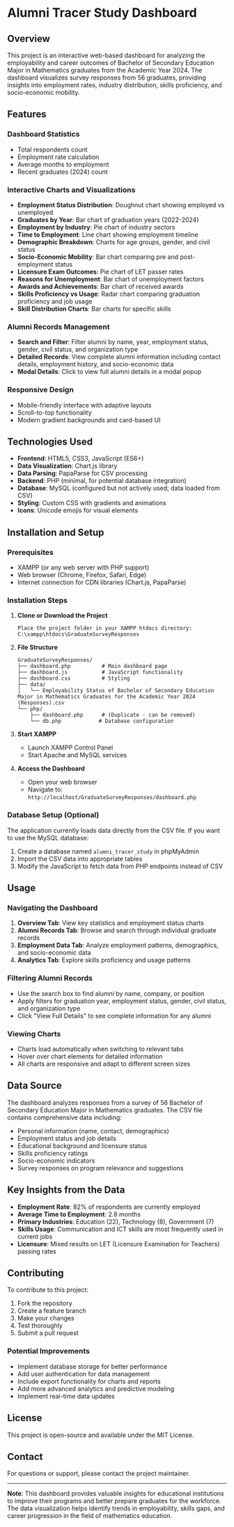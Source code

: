 # Alumni Tracer Study Dashboard

## Overview

This project is an interactive web-based dashboard for analyzing the employability and career outcomes of Bachelor of Secondary Education Major in Mathematics graduates from the Academic Year 2024. The dashboard visualizes survey responses from 56 graduates, providing insights into employment rates, industry distribution, skills proficiency, and socio-economic mobility.

## Features

### Dashboard Statistics
- Total respondents count
- Employment rate calculation
- Average months to employment
- Recent graduates (2024) count

### Interactive Charts and Visualizations
- **Employment Status Distribution**: Doughnut chart showing employed vs unemployed
- **Graduates by Year**: Bar chart of graduation years (2022-2024)
- **Employment by Industry**: Pie chart of industry sectors
- **Time to Employment**: Line chart showing employment timeline
- **Demographic Breakdown**: Charts for age groups, gender, and civil status
- **Socio-Economic Mobility**: Bar chart comparing pre and post-employment status
- **Licensure Exam Outcomes**: Pie chart of LET passer rates
- **Reasons for Unemployment**: Bar chart of unemployment factors
- **Awards and Achievements**: Bar chart of received awards
- **Skills Proficiency vs Usage**: Radar chart comparing graduation proficiency and job usage
- **Skill Distribution Charts**: Bar charts for specific skills

### Alumni Records Management
- **Search and Filter**: Filter alumni by name, year, employment status, gender, civil status, and organization type
- **Detailed Records**: View complete alumni information including contact details, employment history, and socio-economic data
- **Modal Details**: Click to view full alumni details in a modal popup

### Responsive Design
- Mobile-friendly interface with adaptive layouts
- Scroll-to-top functionality
- Modern gradient backgrounds and card-based UI

## Technologies Used

- **Frontend**: HTML5, CSS3, JavaScript (ES6+)
- **Data Visualization**: Chart.js library
- **Data Parsing**: PapaParse for CSV processing
- **Backend**: PHP (minimal, for potential database integration)
- **Database**: MySQL (configured but not actively used; data loaded from CSV)
- **Styling**: Custom CSS with gradients and animations
- **Icons**: Unicode emojis for visual elements

## Installation and Setup

### Prerequisites
- XAMPP (or any web server with PHP support)
- Web browser (Chrome, Firefox, Safari, Edge)
- Internet connection for CDN libraries (Chart.js, PapaParse)

### Installation Steps

1. **Clone or Download the Project**
   ```
   Place the project folder in your XAMPP htdocs directory:
   C:\xampp\htdocs\GraduateSurveyResponses
   ```

2. **File Structure**
   ```
   GraduateSurveyResponses/
   ├── dashboard.php          # Main dashboard page
   ├── dashboard.js           # JavaScript functionality
   ├── dashboard.css          # Styling
   ├── data/
   │   └── Employability Status of Bachelor of Secondary Education Major in Mathematics Graduates for the Academic Year 2024 (Responses).csv
   └── php/
       ├── dashboard.php      # (Duplicate - can be removed)
       └── db.php            # Database configuration
   ```

3. **Start XAMPP**
   - Launch XAMPP Control Panel
   - Start Apache and MySQL services

4. **Access the Dashboard**
   - Open your web browser
   - Navigate to: `http://localhost/GraduateSurveyResponses/dashboard.php`

### Database Setup (Optional)
The application currently loads data directly from the CSV file. If you want to use the MySQL database:

1. Create a database named `alumni_tracer_study` in phpMyAdmin
2. Import the CSV data into appropriate tables
3. Modify the JavaScript to fetch data from PHP endpoints instead of CSV

## Usage

### Navigating the Dashboard
1. **Overview Tab**: View key statistics and employment status charts
2. **Alumni Records Tab**: Browse and search through individual graduate records
3. **Employment Data Tab**: Analyze employment patterns, demographics, and socio-economic data
4. **Analytics Tab**: Explore skills proficiency and usage patterns

### Filtering Alumni Records
- Use the search box to find alumni by name, company, or position
- Apply filters for graduation year, employment status, gender, civil status, and organization type
- Click "View Full Details" to see complete information for any alumni

### Viewing Charts
- Charts load automatically when switching to relevant tabs
- Hover over chart elements for detailed information
- All charts are responsive and adapt to different screen sizes

## Data Source

The dashboard analyzes responses from a survey of 56 Bachelor of Secondary Education Major in Mathematics graduates. The CSV file contains comprehensive data including:

- Personal information (name, contact, demographics)
- Employment status and job details
- Educational background and licensure status
- Skills proficiency ratings
- Socio-economic indicators
- Survey responses on program relevance and suggestions

## Key Insights from the Data

- **Employment Rate**: 82% of respondents are currently employed
- **Average Time to Employment**: 2.8 months
- **Primary Industries**: Education (22), Technology (8), Government (7)
- **Skills Usage**: Communication and ICT skills are most frequently used in current jobs
- **Licensure**: Mixed results on LET (Licensure Examination for Teachers) passing rates

## Contributing

To contribute to this project:

1. Fork the repository
2. Create a feature branch
3. Make your changes
4. Test thoroughly
5. Submit a pull request

### Potential Improvements
- Implement database storage for better performance
- Add user authentication for data management
- Include export functionality for charts and reports
- Add more advanced analytics and predictive modeling
- Implement real-time data updates

## License

This project is open-source and available under the MIT License.

## Contact

For questions or support, please contact the project maintainer.

---

**Note**: This dashboard provides valuable insights for educational institutions to improve their programs and better prepare graduates for the workforce. The data visualization helps identify trends in employability, skills gaps, and career progression in the field of mathematics education.